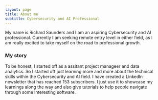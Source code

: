 ```yaml
---
layout: page
title: About me
subtitle: Cybersecurity and AI Professional 
---
```


My name is Richard Saunders and I am an aspiring Cybersecurity and AI professional. Currently I am seeking remote entry level in either field, as I am really excited to take myself on the road to professional growth. 

### My story

To be honest, I started off as a assitant project manageer and data analytics. So I started off just learning more and more about the technical skills within the Cybersecurity and AI field. I have created a LinkedIn newsletter that has reached 153 subscribers. I just use it to showcase my learnings along the way and also give tutorials to help people navigate through some interesting software. 
